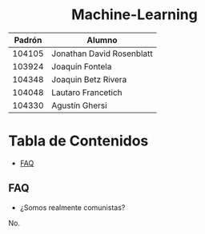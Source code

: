 <p align="center"><h1 align="center">Machine-Learning</h1></p>

| Padrón | Alumno                    |
|--------|---------------------------|
| 104105 | Jonathan David Rosenblatt |
| 103924 | Joaquín Fontela           |
| 104348 | Joaquin Betz Rivera       |
| 104048 | Lautaro Francetich        |
| 104330 | Agustín Ghersi            |

# Tabla de Contenidos

- [FAQ](#faq)

## FAQ

- ¿Somos realmente comunistas?

No.

